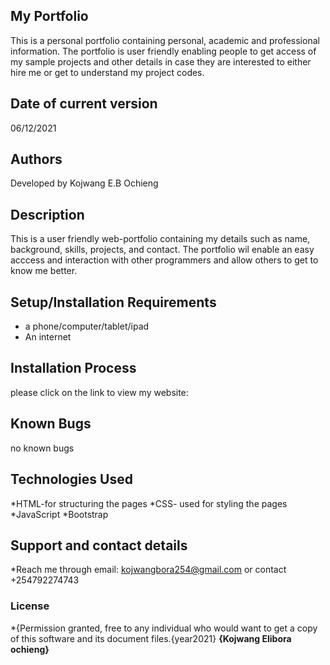 ## My Portfolio
This is a personal portfolio containing personal, academic and professional information. The portfolio is user friendly enabling people to get access of my sample projects and other details in case they are interested to either hire me or get to understand my project codes.
## Date of current version
06/12/2021
## Authors
Developed by Kojwang E.B Ochieng
## Description
 This is a user friendly web-portfolio containing my details such as name, background, skills, projects, and contact. The portfolio wil enable an easy acccess and interaction with other programmers and allow others to get to know me better.
## Setup/Installation Requirements
* a phone/computer/tablet/ipad
* An internet
## Installation Process
please click on the link to view my website:
## Known Bugs
no known bugs
## Technologies Used
 *HTML-for structuring the pages
 *CSS- used for styling the pages
 *JavaScript
 *Bootstrap
## Support and contact details
*Reach me through email: kojwangbora254@gmail.com or contact +254792274743
### License
*{Permission granted, free to any individual who would want to get a copy of this software and its document files.{year2021} **{Kojwang Elibora ochieng}**